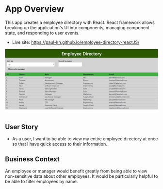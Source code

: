 
# App Overview

This app creates a employee directory with React. React framework allows breaking up the application's UI into components, managing component state, and responding to user events.

* Live site: https://paul-kh.github.io/employee-directory-reactJS/

![alt text](./src/image1.png)

## User Story

* As a user, I want to be able to view my entire employee directory at once so that I have quick access to their information.

## Business Context

An employee or manager would benefit greatly from being able to view non-sensitive data about other employees. It would be particularly helpful to be able to filter employees by name.


